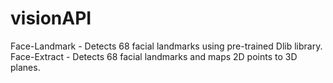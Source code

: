 # visionAPI
Face-Landmark - Detects 68 facial landmarks using pre-trained Dlib library.
Face-Extract - Detects 68 facial landmarks and maps 2D points to 3D planes.
